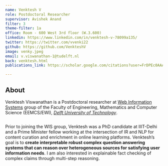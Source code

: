 ```yaml
---
name: Venktesh V
role: Postdoctoral Researcher
supervisor: Avishek Anand
filter: 3
theme-filter: 1a
office: Room - 600 West 3rd floor (W.3.600)
linkedin: https://www.linkedin.com/in/venktesh-v-78099a135/
twitter: https://twitter.com/vvenki22
github: https://github.com/VenkteshV
image: venky.jpeg
email: v.viswanathan-1@tudelft.nl
back: venktesh.html
publications_link: https://scholar.google.com/citations?user=FrDPEc0AAAAJ&hl=en&authuser=2

---
```

## About

Venktesh Viswanathan is a Postdoctoral researcher at [Web Information Systems](http://wis.ewi.tudelft.nl/) group of the Faculty of Engineering, Mathematics and Computer Science (EEMCS/EWI), [*Delft University of Technology*](https://www.tudelft.nl/en/).




![]()

Prior to joining the WIS group, Venktesh was a PhD candidate at IIIT-Delhi  and a Prime Minister fellow working at the intersection of IR and NLP for content curation and enrichment in online learning platforms.
Venktesh’s goal is to **create interpretable robust complex question answering systems that can reason over heterogeneous sources for satisfying user information needs**. I am also interested in explainable fact checking of complex claims through multi-step reasoning.




